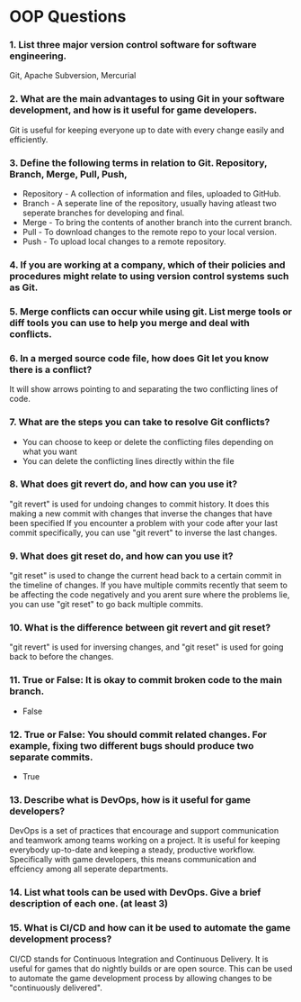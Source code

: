 # OOP Questions

### 1.	List three major version control software for software engineering.
Git, Apache Subversion, Mercurial 

### 2.	What are the main advantages to using Git in your software development, and how is it useful for game developers.
Git is useful for keeping everyone up to date with every change easily and efficiently.

### 3. Define the following terms in relation to Git. Repository, Branch, Merge, Pull, Push,
- Repository - A collection of information and files, uploaded to GitHub.
- Branch - A seperate line of the repository, usually having atleast two seperate branches for developing and final.
- Merge - To bring the contents of another branch into the current branch.
- Pull - To download changes to the remote repo to your local version.
- Push - To upload local changes to a remote repository.

### 4.	If you are working at a company, which of their policies and procedures might relate to using version control systems such as Git. 


### 5.	Merge conflicts can occur while using git. List merge tools or diff tools you can use to help you merge and deal with conflicts. 

### 6.	In a merged source code file, how does Git let you know there is a conflict? 
It will show arrows pointing to and separating the two conflicting lines of code.

### 7.	What are the steps you can take to resolve Git conflicts? 
- You can choose to keep or delete the conflicting files depending on what you want 
- You can delete the conflicting lines directly within the file 

### 8.	What does git revert do, and how can you use it? 
"git revert" is used for undoing changes to commit history. It does this making a new commit with changes that inverse the changes that have been specified
If you encounter a problem with your code after your last commit specifically, you can use "git revert" to inverse the last changes.

### 9.	What does git reset do, and how can you use it?
"git reset" is used to change the current head back to a certain commit in the timeline of changes. If you have multiple commits recently that seem to be
affecting the code negatively and you arent sure where the problems lie, you can use "git reset" to go back multiple commits.

### 10.	What is the difference between git revert and git reset? 
"git revert" is used for inversing changes, and "git reset" is used for going back to before the changes.

### 11.	True or False: It is okay to commit broken code to the main branch. 
- False

### 12.	True or False: You should commit related changes. For example, fixing two different bugs should produce two separate commits. 
- True

### 13.	Describe what is DevOps, how is it useful for game developers? 
DevOps is a set of practices that encourage and support communication and teamwork among teams working on a project. It is useful for keeping everybody
up-to-date and keeping a steady, productive workflow. Specifically with game developers, this means communication and effciency among all seperate 
departments.

### 14.	List what tools can be used with DevOps. Give a brief description of each one. (at least 3)


### 15.	What is CI/CD and how can it be used to automate the game development process? 
CI/CD stands for Continuous Integration and Continuous Delivery. It is useful for games that do nightly builds or are open source. This can be used to automate
the game development process by allowing changes to be "continuously delivered".
